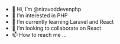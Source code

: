 - 👋 Hi, I’m @niravoddevenphp
- 👀 I’m interested in PHP
- 🌱 I’m currently learning Laravel and React
- 💞️ I’m looking to collaborate on React
- 📫 How to reach me ...

<!---
niravoddevenphp/niravoddevenphp is a ✨ special ✨ repository because its `README.md` (this file) appears on your GitHub profile.
You can click the Preview link to take a look at your changes.
--->
